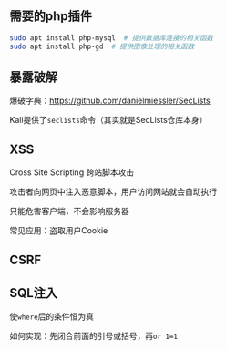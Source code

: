## 需要的php插件

```bash
sudo apt install php-mysql  # 提供数据库连接的相关函数
sudo apt install php-gd  # 提供图像处理的相关函数
```

## 暴露破解

爆破字典：https://github.com/danielmiessler/SecLists

Kali提供了`seclists`命令（其实就是SecLists仓库本身）

## XSS

Cross Site Scripting 跨站脚本攻击

攻击者向网页中注入恶意脚本，用户访问网站就会自动执行

只能危害客户端，不会影响服务器

常见应用：盗取用户Cookie

## CSRF

## SQL注入

使`where`后的条件恒为真

如何实现：先闭合前面的引号或括号，再`or 1=1`
